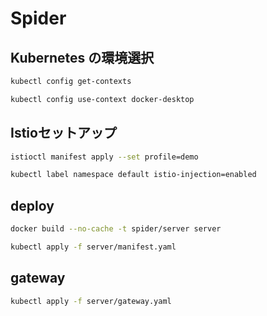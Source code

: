 # Spider

## Kubernetes の環境選択

```bash
kubectl config get-contexts
```

```bash
kubectl config use-context docker-desktop
```

## Istioセットアップ

```bash
istioctl manifest apply --set profile=demo
```

``` bash
kubectl label namespace default istio-injection=enabled
```

## deploy

```bash
docker build --no-cache -t spider/server server
```

```bash
kubectl apply -f server/manifest.yaml
```

## gateway

```bash
kubectl apply -f server/gateway.yaml
```
